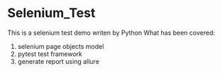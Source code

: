 # Selenium_Test
This is a selenium test demo writen by Python
What has been covered:
1. selenium page objects model
2. pytest test framework
3. generate report using allure
